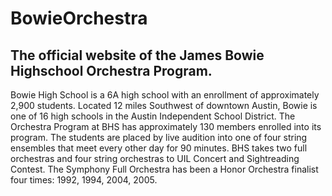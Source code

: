 # BowieOrchestra

## The official website of the James Bowie Highschool Orchestra Program.

Bowie High School is a 6A high school with an enrollment of approximately 2,900 students. Located 12 miles Southwest of downtown Austin, Bowie is one of 16 high schools in the Austin Independent School District. The Orchestra Program at BHS has approximately 130 members enrolled into its program. The students are placed by live audition into one of four string ensembles that meet every other day for 90 minutes. BHS takes two full orchestras and four string orchestras to UIL Concert and Sightreading Contest. The Symphony Full Orchestra has been a Honor Orchestra finalist four times: 1992, 1994, 2004, 2005.

